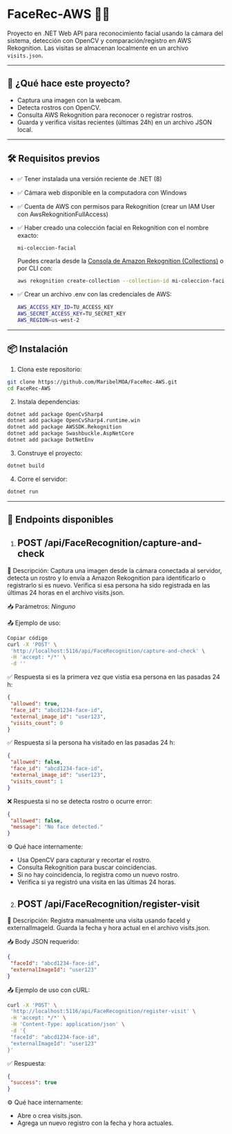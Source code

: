 # FaceRec-AWS 👤📸

Proyecto en .NET Web API para reconocimiento facial usando la cámara del sistema, detección con OpenCV y comparación/registro en AWS Rekognition. Las visitas se almacenan localmente en un archivo `visits.json`.

---

## 🚀 ¿Qué hace este proyecto?

- Captura una imagen con la webcam.
- Detecta rostros con OpenCV.
- Consulta AWS Rekognition para reconocer o registrar rostros.
- Guarda y verifica visitas recientes (últimas 24h) en un archivo JSON local.

---

## 🛠 Requisitos previos

- ✅ Tener instalada una versión reciente de .NET (8)
- ✅ Cámara web disponible en la computadora con Windows
- ✅ Cuenta de AWS con permisos para Rekognition (crear un IAM User con AwsRekognitionFullAccess)
- ✅ Haber creado una colección facial en Rekognition con el nombre exacto:

  ```bash
  mi-coleccion-facial
  ```
  
  Puedes crearla desde la [Consola de Amazon Rekognition (Collections)](https://console.aws.amazon.com/rekognition/home#/collections) o por CLI con:
  
  ```bash
  aws rekognition create-collection --collection-id mi-coleccion-facial
  ```
- ✅  Crear un archivo .env con las credenciales de AWS:

  ```bash
  AWS_ACCESS_KEY_ID=TU_ACCESS_KEY
  AWS_SECRET_ACCESS_KEY=TU_SECRET_KEY
  AWS_REGION=us-west-2
  ```
---

## 📦 Instalación

1. Clona este repositorio:
  ```bash
  git clone https://github.com/MaribelMOA/FaceRec-AWS.git
  cd FaceRec-AWS
  ```
2. Instala dependencias:
  ```bash
  dotnet add package OpenCvSharp4
  dotnet add package OpenCvSharp4.runtime.win
  dotnet add package AWSSDK.Rekognition
  dotnet add package Swashbuckle.AspNetCore
  dotnet add package DotNetEnv
  ```
3. Construye el proyecto:
 ```bash
dotnet build
  ```

4. Corre el servidor:

 ```bash
dotnet run
  ```
---

## 📌 Endpoints disponibles

1. ## POST /api/FaceRecognition/capture-and-check
📸 Descripción:
Captura una imagen desde la cámara conectada al servidor, detecta un rostro y lo envía a Amazon Rekognition para identificarlo o registrarlo si es nuevo.
Verifica si esa persona ha sido registrada en las últimas 24 horas en el archivo visits.json.

📥 Parámetros:
*Ninguno*

📤 Ejemplo de uso:

 ```bash
Copiar código
curl -X 'POST' \
  'http://localhost:5116/api/FaceRecognition/capture-and-check' \
  -H 'accept: */*' \
  -d ''
```
✅ Respuesta si es la primera vez que vistia esa persona en las pasadas 24 h:

 ```json
{
  "allowed": true,
  "face_id": "abcd1234-face-id",
  "external_image_id": "user123",
  "visits_count": 0
}
```
✅ Respuesta si la persona ha visitado en las pasadas 24 h:

 ```json
{
  "allowed": false,
  "face_id": "abcd1234-face-id",
  "external_image_id": "user123",
  "visits_count": 1
}
```
❌ Respuesta si no se detecta rostro o ocurre error:

 ```json
{
  "allowed": false,
  "message": "No face detected."
}
```
⚙️ Qué hace internamente:
- Usa OpenCV para capturar y recortar el rostro.
- Consulta Rekognition para buscar coincidencias.
- Si no hay coincidencia, lo registra como un nuevo rostro.
- Verifica si ya registró una visita en las últimas 24 horas.

2. ## POST /api/FaceRecognition/register-visit
📝 Descripción:
Registra manualmente una visita usando faceId y externalImageId.
Guarda la fecha y hora actual en el archivo visits.json.

📥 Body JSON requerido:

 ```json
{
  "faceId": "abcd1234-face-id",
  "externalImageId": "user123"
}
```
📤 Ejemplo de uso con cURL:

 ```bash
curl -X 'POST' \
  'http://localhost:5116/api/FaceRecognition/register-visit' \
  -H 'accept: */*' \
  -H 'Content-Type: application/json' \
  -d '{
  "faceId": "abcd1234-face-id",
  "externalImageId": "user123"
}'
 ```
✅ Respuesta:

 ```json
{
  "success": true
}
 ```
⚙️ Qué hace internamente:
- Abre o crea visits.json.
- Agrega un nuevo registro con la fecha y hora actuales.
